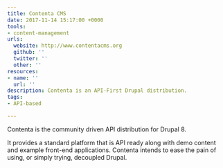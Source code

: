 ```yaml
---
title: Contenta CMS
date: 2017-11-14 15:17:00 +0000
tools:
- content-management
urls:
  website: http://www.contentacms.org
  github: ''
  twitter: ''
  other: ''
resources:
- name: ''
  url: ''
description: Contenta is an API-First Drupal distribution.
tags:
- API-based

---
```

Contenta is the community driven API distribution for Drupal 8.

It provides a standard platform that is API ready along with demo content and example front-end applications. Contenta intends to ease the pain of using, or simply trying, decoupled Drupal.
